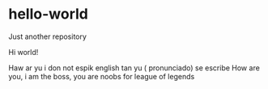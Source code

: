 # hello-world
Just another repository

Hi world!

Haw ar yu i don not espik english tan yu  ( pronunciado) 
se escribe How are you, i am the boss, you are noobs for league of legends
